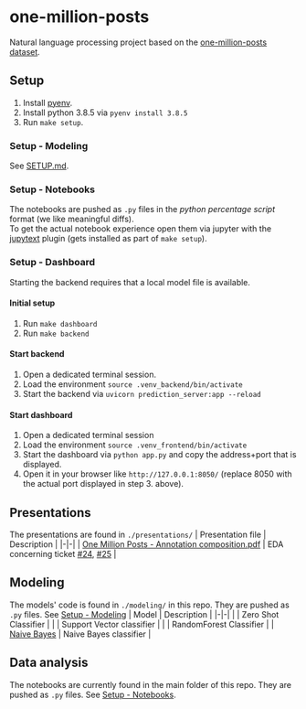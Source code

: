 # one-million-posts

Natural language processing project based on the [one-million-posts dataset](https://ofai.github.io/million-post-corpus/).

## Setup
1. Install [pyenv](https://github.com/pyenv/pyenv).
2. Install python 3.8.5 via `pyenv install 3.8.5`
3. Run `make setup`. 

### Setup - Modeling
See [SETUP.md](SETUP.md).

### Setup - Notebooks
The notebooks are pushed as `.py` files in the _python percentage script_ format (we like meaningful diffs).  
To get the actual notebook experience open them via jupyter with the [jupytext](https://github.com/mwouts/jupytext) plugin (gets installed as part of `make setup`).

### Setup - Dashboard
Starting the backend requires that a local model file is available.

#### Initial setup
1. Run `make dashboard`
2. Run `make backend`

#### Start backend
1. Open a dedicated terminal session.
2. Load the environment `source .venv_backend/bin/activate`
3. Start the backend via `uvicorn prediction_server:app --reload`
#### Start dashboard
1. Open a dedicated terminal session
2. Load the environment `source .venv_frontend/bin/activate` 
3. Start the dashboard via `python app.py` and copy the address+port that is displayed.
4. Open it in your browser like `http://127.0.0.1:8050/` (replace 8050 with the actual port displayed in step 3. above).

## Presentations
The presentations are found in `./presentations/`
| Presentation file | Description |
|-|-|
| [One Million Posts - Annotation composition.pdf](https://github.com/dominikmn/one-million-posts/blob/general-readme-update-midterm/presentations/One%20Million%20Posts%20-%20Annotation%20composition.pdf) | EDA concerning ticket [#24][i24], [#25][i25] |

[i24]: https://github.com/dominikmn/one-million-posts/issues/24
[i25]: https://github.com/dominikmn/one-million-posts/issues/25

## Modeling
The models' code is found in  `./modeling/` in this repo.
They are pushed as `.py` files. See [Setup - Modeling](#setup---modeling)
| Model | Description |
|-|-|
| | Zero Shot Classifier |
| | Support Vector classifier |
| | RandomForest Classifier |
| [Naive Bayes](https://github.com/dominikmn/one-million-posts/blob/main/modeling/naive_bayes.py) | Naive Bayes classifier |

## Data analysis
The notebooks are currently found in the main folder of this repo.
They are pushed as `.py` files. See [Setup - Notebooks](#setup---notebooks).

